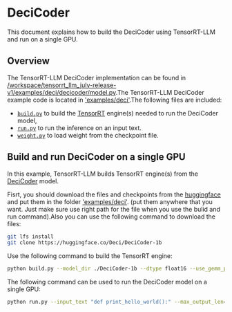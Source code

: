 # DeciCoder

This document explains how to build the DeciCoder using TensorRT-LLM and run on a single GPU.

## Overview

The TensorRT-LLM DeciCoder implementation can be found in [/workspace/tensorrt_llm_july-release-v1/examples/deci/decicoder/model.py](../deci/decicoder/model.py).The TensorRT-LLM DeciCoder example code is located in ['examples/deci'](./).The following files are included:

 * [`build.py`](./build.py) to build the [TensorRT](https://developer.nvidia.com/tensorrt) engine(s) needed to run the DeciCoder model,
 * [`run.py`](./run.py) to run the inference on an input text.
 * [`weight.py`](./weight.py) to load weight from the checkpoint file.

## Build and run DeciCoder on a single GPU

In this example, TensorRT-LLM builds TensorRT engine(s) from the [DeciCoder](https://huggingface.co/Deci/DeciCoder-1b) model.

Fisrt, you should download the files and checkpoints from the [huggingface](https://huggingface.co/Deci/DeciCoder-1b/tree/main) and put them in the folder ['examples/deci'](./). (put them anywhere that you want. Just make sure use right path for the file when you use the bulid and run command).Also you can use the following command to download the files:

```bash
git lfs install
git clone https://huggingface.co/Deci/DeciCoder-1b
```

Use the following command to build the TensorRT engine:

```bash
python build.py --model_dir ./DeciCoder-1b --dtype float16 --use_gemm_plugin float16 --use_identity_plugin float16 --output_dir ./trt_engines/fp16/1-gpu/
```

The following command can be used to run the DeciCoder model on a single GPU:

```bash
python run.py --input_text "def print_hello_world():" --max_output_len=50 --tokenizer_dir ./DeciCoder-1b --engine_dir=./trt_engines/fp16/1-gpu/
```